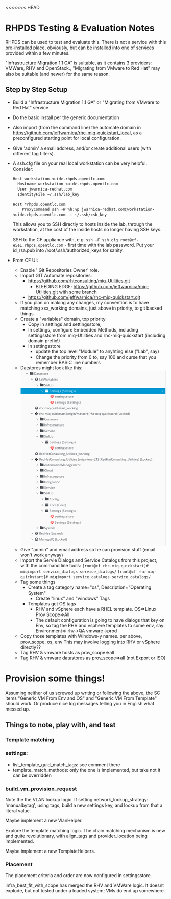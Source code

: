 <<<<<<< HEAD
# RHPDS Testing & Evaluation Notes

RHPDS can be used to test and evaluate this. There is not a service with
this pre-installed place, obviously, but can be installed into one of services provided within a few minutes.

"Infrastructure Migration 1.1 GA" is suitable, as it contains 3 providers:
VMWare, RHV and OpenStack., "Migrating from VMware to Red Hat" may also be suitable (and
newer) for the same reason.

## Step by Step Setup
* Build a "Infrastructure Migration 1.1 GA" or "Migrating from VMware to Red Hat" service
* Do the basic install per the generic documentation
* Also import (from the command line) the automate domain in https://github.com/jeffwarnica/rhc-miq-quickstart_local, 
as a preconfigured starting point for local configuration.
* Give 'admin' a email address, and/or create additional users (with different tag filters).
* A ssh.cfg file on your real local workstation can be very helpful. Consider:
    ~~~~
    Host workstation-<uid>.rhpds.opentlc.com
      Hostname workstation-<uid>.rhpds.opentlc.com
      User jwarnica-redhat.com
      IdentityFile ~/.ssh/lab_key

    Host *rhpds.opentlc.com
        ProxyCommand ssh -W %h:%p jwarnica-redhat.com@workstation-<uid>.rhpds.opentlc.com -i ~/.ssh/csb_key

    ~~~~
    This allows you to SSH directly to hosts inside the lab, through the
    workstation, at the cost of the inside hosts no longer having SSH keys.

    SSH to the CF appliance with, e.g.
    `ssh -F ssh.cfg root@cf-e5e1.rhpds.opentlc.com` - first time with the lab password.
    Put your id_rsa.pub into /root/.ssh/authorized_keys for sanity.

* From CF UI:
  * Enable ' Git Repositories Owner' role.
  * Import GIT Automate repositories:
    * https://github.com/rhtconsulting/miq-Utilities.git
        * BLEEDING EDGE: https://github.com/jeffwarnica/miq-Utilities.git with some branch
    * https://github.com/jeffwarnica/rhc-miq-quickstart.git
  * If you plan on making any changes, my convention is to have matching xxx_working domains, just above in priority, to git
  backed things.
  * Create a "variables" domain, top priority
    * Copy in settings and settingsstore,
    * In settings, configure Embedded Methods, including settingsstore from
      miq-Utilities and rhc-miq-quickstart (including domain prefix!)
    * In settingsstore
      * update the top level "Module" to anyhting else ("Lab", say)
      * Change the priority from 0 to, say 100 and curse that you remember BASIC line numbers
  * Datstores might look like this:
    ![like this](Docs/AutomateSetup.png)
  * Give "admin" and email address so he can provision stuff (email won't work anyway)
  * Import the Servie Dialogs and Service Catalogs from this project, with the command line tools:
    `[root@cf rhc-miq-quickstart]# miqimport service_dialogs service_dialogs/`
    `[root@cf rhc-miq-quickstart]# miqimport service_catalogs service_catalogs/`
  * Tag some things
    * Create a tag category name="os", Description="Operating System"
      * Create "linux" and "windows" Tags
    * Templates get OS tags
      * RHV and vSphere each have a RHEL template.
        OS=>Linux
        Prov Scope=>All
      * The default configuration is going to have dialogs that key on Env, so tag
        the RHV and vsphere templates to some env, say:
        Environment=>
           rhv->QA
           vmware->prod
  * Copy those templates with Windows-y names. per above, prov_scope, os, env
    This may involve logging into RHV or vSphere directly??
  * Tag RHV & vmware hosts as prov_scope=>all
  * Tag RHV & vmware datastores as prov_scope=>all (not Export or ISO)

# Provision some things!

Assuming neither of us screwed up writing or following the above, the SC items
"Generic VM From Env and OS" and "Generic VM From Template" should work. Or
produce nice log messages telling you in English what messed up.

## Things to note, play with, and test

### Template matching

### settings:
* list_template_guid_match_tags: see comment there
* template_match_methods: only the one is implemented, but take not it can be
  overridden

### build_vm_provision_request

Note the the VLAN lookup logic. If setting network_lookup_strategy: 'manualbytag',
using tags, build a new settings key, and lookup from that a literal value.

Maybe implement a new VlanHelper.

Explore the template matching logic. The chain matching mechanism is new and quite revolutionary, 
with align_tags and provider_location being implemented.

Maybe implement a new TemplateHelpers.

### Placement

The placement criteria and order are now configured in settingsstore.

infra_best_fit_with_scope has merged the RHV and VMWare logic. It doesnt
explode, but not tested under a loaded system; VMs do end up somewhere.